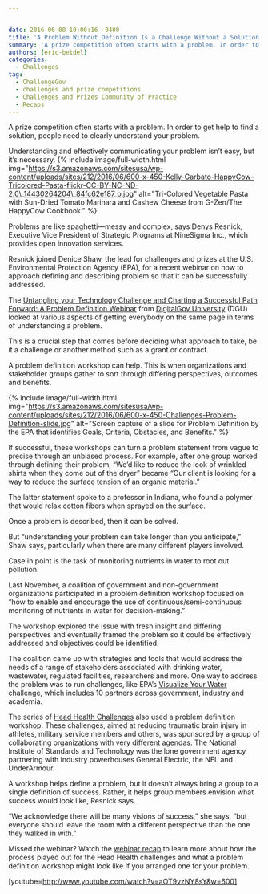```yaml
---


date: 2016-06-08 10:00:16 -0400
title: 'A Problem Without Definition Is a Challenge Without a Solution'
summary: 'A prize competition often starts with a problem. In order to get help to find a solution, people need to clearly understand your problem. Understanding and effectively communicating your problem isn&rsquo;t easy, but it&rsquo;s necessary. Problems are like spaghetti&mdash;messy and complex, says Denys Resnick, Executive Vice President of Strategic Programs at NineSigma Inc., which provides'
authors: [eric-beidel]
categories:
  - Challenges
tag:
  - ChallengeGov
  - challenges and prize competitions
  - Challenges and Prizes Community of Practice
  - Recaps
---
```


A prize competition often starts with a problem. In order to get help to find a solution, people need to clearly understand your problem.

Understanding and effectively communicating your problem isn’t easy, but it’s necessary. 
{% include image/full-width.html img="https://s3.amazonaws.com/sitesusa/wp-content/uploads/sites/212/2016/06/600-x-450-Kelly-Garbato-HappyCow-Tricolored-Pasta-flickr-CC-BY-NC-ND-2.0\_14430264204\_84fc62e187_o.jpg" alt="Tri-Colored Vegetable Pasta with Sun-Dried Tomato Marinara and Cashew Cheese from G-Zen/The HappyCow Cookbook." %} 

Problems are like spaghetti—messy and complex, says Denys Resnick, Executive Vice President of Strategic Programs at NineSigma Inc., which provides open innovation services.

Resnick joined Denice Shaw, the lead for challenges and prizes at the U.S. Environmental Protection Agency (EPA), for a recent webinar on how to approach defining and describing problem so that it can be successfully addressed.

The [Untangling your Technology Challenge and Charting a Successful Path Forward: A Problem Definition Webinar](https://www.youtube.com/watch?v=aOT9vzNY8sY&feature=youtu.be) from [DigitalGov University](https://www.WHATEVER/digitalgov-university/) (DGU) looked at various aspects of getting everybody on the same page in terms of understanding a problem.

This is a crucial step that comes before deciding what approach to take, be it a challenge or another method such as a grant or contract.

A problem definition workshop can help. This is when organizations and stakeholder groups gather to sort through differing perspectives, outcomes and benefits.


{% include image/full-width.html img="https://s3.amazonaws.com/sitesusa/wp-content/uploads/sites/212/2016/06/600-x-450-Challenges-Problem-Definition-slide.jpg" alt="Screen capture of a slide for Problem Definition by the EPA that identifies Goals, Criteria, Obstacles, and Benefits." %}

If successful, these workshops can turn a problem statement from vague to precise through an unbiased process. For example, after one group worked through defining their problem, “We’d like to reduce the look of wrinkled shirts when they come out of the dryer” became “Our client is looking for a way to reduce the surface tension of an organic material.”

The latter statement spoke to a professor in Indiana, who found a polymer that would relax cotton fibers when sprayed on the surface.

Once a problem is described, then it can be solved.

But “understanding your problem can take longer than you anticipate,” Shaw says, particularly when there are many different players involved.

Case in point is the task of monitoring nutrients in water to root out pollution.

Last November, a coalition of government and non-government organizations participated in a problem definition workshop focused on “how to enable and encourage the use of continuous/semi-continuous monitoring of nutrients in water for decision-making.”

The workshop explored the issue with fresh insight and differing perspectives and eventually framed the problem so it could be effectively addressed and objectives could be identified.

The coalition came up with strategies and tools that would address the needs of a range of stakeholders associated with drinking water, wastewater, regulated facilities, researchers and more. One way to address the problem was to run challenges, like EPA’s [Visualize Your Water](https://www.challenge.gov/challenge/visualize-your-water/) challenge, which includes 10 partners across government, industry and academia.

The series of [Head Health Challenges](https://ninesights.ninesigma.com/web/head-health) also used a problem definition workshop. These challenges, aimed at reducing traumatic brain injury in athletes, military service members and others, was sponsored by a group of collaborating organizations with very different agendas. The National Institute of Standards and Technology was the lone government agency partnering with industry powerhouses General Electric, the NFL and UnderArmour.

A workshop helps define a problem, but it doesn’t always bring a group to a single definition of success. Rather, it helps group members envision what success would look like, Resnick says.

“We acknowledge there will be many visions of success,” she says, “but everyone should leave the room with a different perspective than the one they walked in with.”

Missed the webinar? Watch the [webinar recap](https://www.youtube.com/watch?v=aOT9vzNY8sY&feature=youtu.be) to learn more about how the process played out for the Head Health challenges and what a problem definition workshop might look like if you arranged one for your problem.

[youtube=http://www.youtube.com/watch?v=aOT9vzNY8sY&w=600]
  
&nbsp;